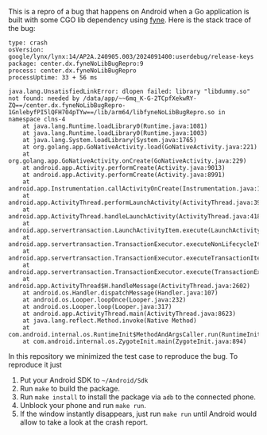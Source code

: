 This is a repro of a bug that happens on Android when a Go application is built with some CGO lib dependency using [fyne](https://github.com/fyne-io/fyne/). Here is the stack trace of the bug:
```
type: crash
osVersion: google/lynx/lynx:14/AP2A.240905.003/2024091400:userdebug/release-keys
package: center.dx.fyneNoLibBugRepro:9
process: center.dx.fyneNoLibBugRepro
processUptime: 33 + 56 ms

java.lang.UnsatisfiedLinkError: dlopen failed: library "libdummy.so" not found: needed by /data/app/~~6mq_K-G-2TCpfXekwRY-ZQ==/center.dx.fyneNoLibBugRepro-1GnlebyfPI5lQFH704pTYw==/lib/arm64/libfyneNoLibBugRepro.so in namespace clns-4
	at java.lang.Runtime.loadLibrary0(Runtime.java:1081)
	at java.lang.Runtime.loadLibrary0(Runtime.java:1003)
	at java.lang.System.loadLibrary(System.java:1765)
	at org.golang.app.GoNativeActivity.load(GoNativeActivity.java:221)
	at org.golang.app.GoNativeActivity.onCreate(GoNativeActivity.java:229)
	at android.app.Activity.performCreate(Activity.java:9013)
	at android.app.Activity.performCreate(Activity.java:8991)
	at android.app.Instrumentation.callActivityOnCreate(Instrumentation.java:1531)
	at android.app.ActivityThread.performLaunchActivity(ActivityThread.java:3986)
	at android.app.ActivityThread.handleLaunchActivity(ActivityThread.java:4184)
	at android.app.servertransaction.LaunchActivityItem.execute(LaunchActivityItem.java:114)
	at android.app.servertransaction.TransactionExecutor.executeNonLifecycleItem(TransactionExecutor.java:231)
	at android.app.servertransaction.TransactionExecutor.executeTransactionItems(TransactionExecutor.java:152)
	at android.app.servertransaction.TransactionExecutor.execute(TransactionExecutor.java:93)
	at android.app.ActivityThread$H.handleMessage(ActivityThread.java:2602)
	at android.os.Handler.dispatchMessage(Handler.java:107)
	at android.os.Looper.loopOnce(Looper.java:232)
	at android.os.Looper.loop(Looper.java:317)
	at android.app.ActivityThread.main(ActivityThread.java:8623)
	at java.lang.reflect.Method.invoke(Native Method)
	at com.android.internal.os.RuntimeInit$MethodAndArgsCaller.run(RuntimeInit.java:580)
	at com.android.internal.os.ZygoteInit.main(ZygoteInit.java:894)
```

In this repository we minimized the test case to reproduce the bug. To reproduce it just
1. Put your Android SDK to `~/Android/Sdk`
2. Run `make` to build the package.
3. Run `make install` to install the package via `adb` to the connected phone.
4. Unblock your phone and run `make run`.
5. If the window instantly disappears, just run `make run` until Android would allow to take a look at the crash report.
